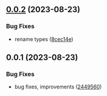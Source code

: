 

## [0.0.2](https://github.com/TopGunBuild/jsonwebtoken/compare/v0.0.1...v0.0.2) (2023-08-23)


### Bug Fixes

* rename types ([8cec14e](https://github.com/TopGunBuild/jsonwebtoken/commit/8cec14e93bb3a955dd2c7de9576c9e16a01e6e75))

## 0.0.1 (2023-08-23)


### Bug Fixes

* bug fixes, improvements ([2449560](https://github.com/TopGunBuild/jsonwebtoken/commit/2449560309213d9f7beaf4b0c4c1afcc8cecc33a))